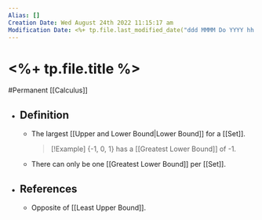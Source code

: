 ```yaml
---
Alias: []
Creation Date: Wed August 24th 2022 11:15:17 am 
Modification Date: <%+ tp.file.last_modified_date("ddd MMMM Do YYYY hh:mm:ss a") %>
---
```

# <%+ tp.file.title %>
#Permanent [[Calculus]]

- ## Definition
	- The largest [[Upper and Lower Bound|Lower Bound]] for a [[Set]].
	  > [!Example]
	  > {-1, 0, 1} has a [[Greatest Lower Bound]] of -1.
	- There can only be one [[Greatest Lower Bound]] per [[Set]].
- ## References
	- Opposite of [[Least Upper Bound]].